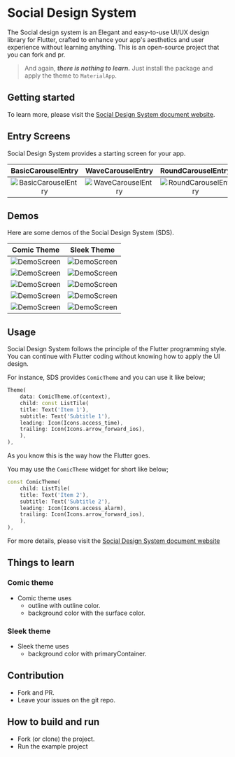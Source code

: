 # Social Design System

The Social design system is an Elegant and easy-to-use UI/UX design library for Flutter, crafted to enhance your app's aesthetics and user experience without learning anything. This is an open-source project that you can fork and pr.

>And again, ***there is nothing to learn.*** Just install the package and apply the theme to `MaterialApp`.

## Getting started

To learn more, please visit the [Social Design System document website](https://thruthesky.github.io/easy_design_system/).

## Entry Screens

Social Design System provides a starting screen for your app.

| BasicCarouselEntry | WaveCarouselEntry | RoundCarouselEntry |
| :---: | :---: | :---: |
| ![BasicCarouselEntry](https://github.com/thruthesky/easy_design_system/blob/main/docs/images/basic_carousel_entry.jpg?raw=true)| ![WaveCarouselEntry](https://github.com/thruthesky/easy_design_system/blob/main/docs/images/wave_carousel_entry.jpg?raw=true)| ![RoundCarouselEntry](https://github.com/thruthesky/easy_design_system/blob/main/docs/images/round_carousel_entry.jpg?raw=true)|

## Demos

Here are some demos of the Social Design System (SDS).

| Comic Theme   | Sleek Theme                                                |
| :---: | :---: | 
| ![DemoScreen](https://github.com/thruthesky/easy_design_system/blob/main/docs/images/demo.comic.home.screen.jpg?raw=true) |  ![DemoScreen](https://github.com/thruthesky/easy_design_system/blob/main/docs/images/demo.sleek.home.screen.jpg?raw=true) |
| ![DemoScreen](https://github.com/thruthesky/easy_design_system/blob/main/docs/images/demo.comic.login.screen.jpg?raw=true)| ![DemoScreen](https://github.com/thruthesky/easy_design_system/blob/main/docs/images/demo.sleek.login.screen.jpg?raw=true)|
| ![DemoScreen](https://github.com/thruthesky/easy_design_system/blob/main/docs/images/comic.widgets.tab_1.jpg?raw=true)| ![DemoScreen](https://github.com/thruthesky/easy_design_system/blob/main/docs/images/sleek.widgets.tab_1.jpg?raw=true) |
| ![DemoScreen](https://github.com/thruthesky/easy_design_system/blob/main/docs/images/comic.widgets.tab_2.jpg?raw=true)| ![DemoScreen](https://github.com/thruthesky/easy_design_system/blob/main/docs/images/sleek.widgets.tab_2.jpg?raw=true) |
| ![DemoScreen](https://github.com/thruthesky/easy_design_system/blob/main/docs/images/comic.widgets.tab_3.jpg?raw=true)| ![DemoScreen](https://github.com/thruthesky/easy_design_system/blob/main/docs/images/sleek.widgets.tab_3.jpg?raw=true) |


## Usage

Social Design System follows the principle of the Flutter programming style. You can continue with Flutter coding without knowing how to apply the UI design.

For instance, SDS provides `ComicTheme` and you can use it like below;

```dart
Theme(
    data: ComicTheme.of(context),
    child: const ListTile(
    title: Text('Item 1'),
    subtitle: Text('Subtitle 1'),
    leading: Icon(Icons.access_time),
    trailing: Icon(Icons.arrow_forward_ios),
    ),
),
```

As you know this is the way how the Flutter goes.

You may use the `ComicTheme` widget for short like below;

```dart
const ComicTheme(
    child: ListTile(
    title: Text('Item 2'),
    subtitle: Text('Subtitle 2'),
    leading: Icon(Icons.access_alarm),
    trailing: Icon(Icons.arrow_forward_ios),
    ),
),
```

For more details, please visit the [Social Design System document website](https://thruthesky.github.io/easy_design_system/)

## Things to learn

### Comic theme

- Comic theme uses
  - outline with outline color.
  - background color with the surface color.

### Sleek theme

- Sleek theme uses
  - background color with primaryContainer.


## Contribution

- Fork and PR.
- Leave your issues on the git repo.



## How to build and run


- Fork (or clone) the project.
- Run the example project

